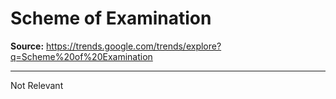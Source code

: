 # Scheme of Examination

**Source:** https://trends.google.com/trends/explore?q=Scheme%20of%20Examination

---

Not Relevant
